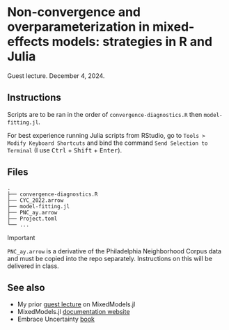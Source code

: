 # Non-convergence and overparameterization in mixed-effects models: strategies in R and Julia

Guest lecture. December 4, 2024.

## Instructions

Scripts are to be ran in the order of `convergence-diagnostics.R` then `model-fitting.jl`.

For best experience running Julia scripts from RStudio, go to `Tools > Modify Keyboard Shortcuts` and bind the command `Send Selection to Terminal` (I use <kbd>Ctrl</kbd> + <kbd>Shift</kbd> + <kbd>Enter</kbd>).

## Files

```
.
├── convergence-diagnostics.R
├── CYC_2022.arrow
├── model-fitting.jl
├── PNC_ay.arrow
├── Project.toml
└── ...
```

> [!IMPORTANT]  
> `PNC_ay.arrow` is a derivative of the Philadelphia Neighborhood Corpus data and must be copied into the repo separately. Instructions on this will be delivered in class.

## See also

- My prior [guest lecture](https://github.com/yjunechoe/ling5620-julia-demo) on MixedModels.jl
- MixedModels.jl [documentation website](https://juliastats.org/MixedModels.jl/stable/)
- Embrace Uncertainty [book](https://embraceuncertaintybook.com/)
